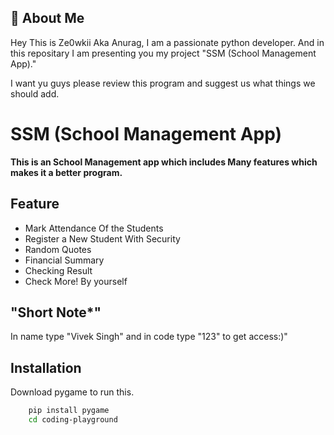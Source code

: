 
## 🚀 About Me
Hey This is Ze0wkii Aka Anurag, I am a passionate python developer. And in this repositary I am presenting you my project "SSM (School Management App)." 

I want yu guys please review this program and suggest us what things we should add.

# SSM (School Management App)

__This is an School Management app which includes Many features which makes it a better program.__


## Feature

 - Mark Attendance Of the Students
 - Register a New Student With Security
 - Random Quotes
 - Financial Summary
 - Checking Result
 - Check More! By yourself


## "Short Note*"

In name type "Vivek Singh" and in code type "123" to get access:)"


## Installation

Download pygame to run this.

```bash
    pip install pygame
    cd coding-playground
```
    
